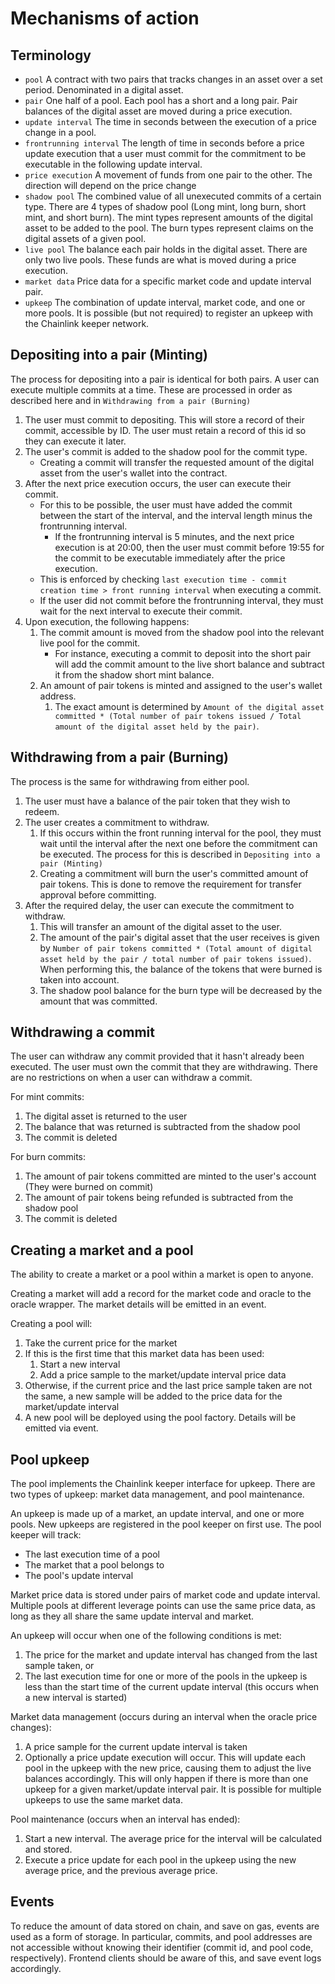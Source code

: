 # Mechanisms of action
## Terminology
- `pool` A contract with two pairs that tracks changes in an asset over a set period. Denominated in a digital asset.
- `pair` One half of a pool. Each pool has a short and a long pair. Pair balances of the digital asset are moved during a price execution.
- `update interval` The time in seconds between the execution of a price change in a pool.
- `frontrunning interval` The length of time in seconds before a price update execution that a user must commit for the commitment to be executable in the following update interval.
- `price execution` A movement of funds from one pair to the other. The direction will depend on the price change
- `shadow pool` The combined value of all unexecuted commits of a certain type. There are 4 types of shadow pool (Long mint, long burn, short mint, and short burn). The mint types represent amounts of the digital asset to be added to the pool. The burn types represent claims on the digital assets of a given pool.
- `live pool` The balance each pair holds in the digital asset. There are only two live pools. These funds are what is moved during a price execution.
- `market data` Price data for a specific market code and update interval pair.
- `upkeep` The combination of update interval, market code, and one or more pools. It is possible (but not required) to register an upkeep with the Chainlink keeper network. 

## Depositing into a pair (Minting)
The process for depositing into a pair is identical for both pairs. A user can execute multiple commits at a time. These are processed in order as described here and in `Withdrawing from a pair (Burning)`

1. The user must commit to depositing. This will store a record of their commit, accessible by ID. The user must retain a record of this id so they can execute it later.
2. The user's commit is added to the shadow pool for the commit type. 
   - Creating a commit will transfer the requested amount of the digital asset from the user's wallet into the contract.
3. After the next price execution occurs, the user can execute their commit. 
   - For this to be possible, the user must have added the commit between the start of the interval, and the interval length minus the frontrunning interval. 
     - If the frontrunning interval is 5 minutes, and the next price execution is at 20:00, then the user must commit before 19:55 for the commit to be executable immediately after the price execution.
   - This is enforced by checking `last execution time - commit creation time > front running interval` when executing a commit.
   - If the user did not commit before the frontrunning interval, they must wait for the next interval to execute their commit.
4. Upon execution, the following happens:
   1. The commit amount is moved from the shadow pool into the relevant live pool for the commit. 
      - For instance, executing a commit to deposit into the short pair will add the commit amount to the live short balance and subtract it from the shadow short mint balance.
   2. An amount of pair tokens is minted and assigned to the user's wallet address. 
      1. The exact amount is determined by `Amount of the digital asset committed * (Total number of pair tokens issued / Total amount of the digital asset held by the pair)`. 

## Withdrawing from a pair (Burning)
The process is the same for withdrawing from either pool. 

1. The user must have a balance of the pair token that they wish to redeem.
2. The user creates a commitment to withdraw. 
   1. If this occurs within the front running interval for the pool, they must wait until the interval after the next one before the commitment can be executed. The process for this is described in `Depositing into a pair (Minting)`
   2. Creating a commitment will burn the user's committed amount of pair tokens. This is done to remove the requirement for transfer approval before committing. 
3. After the required delay, the user can execute the commitment to withdraw. 
   1. This will transfer an amount of the digital asset to the user.
   2. The amount of the pair's digital asset that the user receives is given by `Number of pair tokens committed * (Total amount of digital asset held by the pair / total number of pair tokens issued)`. When performing this, the balance of the tokens that were burned is taken into account.
   3. The shadow pool balance for the burn type will be decreased by the amount that was committed. 


## Withdrawing a commit
The user can withdraw any commit provided that it hasn't already been executed. The user must own the commit that they are withdrawing. There are no restrictions on when a user can withdraw a commit.

For mint commits:
1. The digital asset is returned to the user
2. The balance that was returned is subtracted from the shadow pool
3. The commit is deleted

For burn commits:
1. The amount of pair tokens committed are minted to the user's account (They were burned on commit)
2. The amount of pair tokens being refunded is subtracted from the shadow pool
3. The commit is deleted

## Creating a market and a pool
The ability to create a market or a pool within a market is open to anyone. 

Creating a market will add a record for the market code and oracle to the oracle wrapper. The market details will be emitted in an event.

Creating a pool will:
1. Take the current price for the market
2. If this is the first time that this market data has been used:
   1. Start a new interval
   2. Add a price sample to the market/update interval price data
3. Otherwise, if the current price and the last price sample taken are not the same, a new sample will be added to the price data for the market/update interval
4. A new pool will be deployed using the pool factory. Details will be emitted via event.


## Pool upkeep
The pool implements the Chainlink keeper interface for upkeep. There are two types of upkeep: market data management, and pool maintenance.

An upkeep is made up of a market, an update interval, and one or more pools. New upkeeps are registered in the pool keeper on first use. The pool keeper will track:
- The last execution time of a pool
- The market that a pool belongs to
- The pool's update interval 

Market price data is stored under pairs of market code and update interval. Multiple pools at different leverage points can use the same price data, as long as they all share the same update interval and market.

An upkeep will occur when one of the following conditions is met:
1. The price for the market and update interval has changed from the last sample taken, or
2. The last execution time for one or more of the pools in the upkeep is less than the start time of the current update interval (this occurs when a new interval is started)

Market data management (occurs during an interval when the oracle price changes):
1. A price sample for the current update interval is taken
2. Optionally a price update execution will occur. This will update each pool in the upkeep with the new price, causing them to adjust the live balances accordingly. This will only happen if there is more than one upkeep for a given market/update interval pair. It is possible for multiple upkeeps to use the same market data.

Pool maintenance (occurs when an interval has ended):
1. Start a new interval. The average price for the interval will be calculated and stored. 
2. Execute a price update for each pool in the upkeep using the new average price, and the previous average price.

## Events
To reduce the amount of data stored on chain, and save on gas, events are used as a form of storage. In particular, commits, and pool addresses are not accessible without knowing their identifier (commit id, and pool code, respectively). Frontend clients should be aware of this, and save event logs accordingly. 